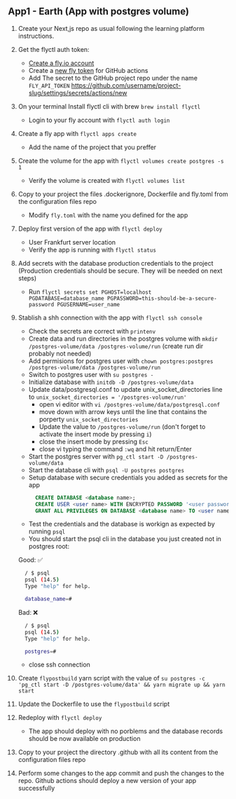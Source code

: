 ## App1 - Earth (App with postgres volume)

1. Create your Next,js repo as usual following the learning platform instructions.
2. Get the flyctl auth token:
   - [Create a fly.io account](https://fly.io/app/sign-up)
   - Create a [new fly token](https://fly.io/user/personal_access_tokens) for GitHub actions
   - Add The secret to the GitHub project repo under the name `FLY_API_TOKEN` https://github.com/username/project-slug/settings/secrets/actions/new
3. On your terminal Install flyctl cli with brew `brew install flyctl`
   - Login to your fly account with `flyctl auth login`
4. Create a fly app with `flyctl apps create`
   - Add the name of the project that you preffer
5. Create the volume for the app with `flyctl volumes create postgres -s 1`
   - Verify the volume is created with `flyctl volumes list`
6. Copy to your project the files .dockerignore, Dockerfile and fly.toml from the configuration files repo
   - Modify `fly.toml` with the name you defined for the app
7. Deploy first version of the app with `flyctl deploy`
   - User Frankfurt server location
   - Verify the app is running with `flyctl status`
8. Add secrets with the database production credentials to the project (Production credentials should be secure. They will be needed on next steps)
   - Run `flyctl secrets set PGHOST=localhost PGDATABASE=database_name PGPASSWORD=this-should-be-a-secure-password PGUSERNAME=user_name`
9. Stablish a shh connection with the app with `flyctl ssh console`

   - Check the secrets are correct with `printenv`
   - Create data and run directories in the postgres volume with `mkdir /postgres-volume/data /postgres-volume/run` (create run dir probably not needed)
   - Add permisions for postgres user with `chown postgres:postgres /postgres-volume/data /postgres-volume/run`
   - Switch to postgres user with `su postgres -`
   - Initialize database with `initdb -D /postgres-volume/data`
   - Update data/postgresql.conf to update unix_socket_directories line to `unix_socket_directories = '/postgres-volume/run'`
     - open vi editor with `vi /postgres-volume/data/postgresql.conf`
     - move down with arrow keys until the line that contains the porperty `unix_socket_directories`
     - Update the value to `/postgres-volume/run` (don't forget to activate the insert mode by pressing `i`)
     - close the insert mode by pressing `Esc`
     - close vi typing the command `:wq` and hit return/Enter
   - Start the postgres server with `pg_ctl start -D /postgres-volume/data`
   - Start the database cli with `psql -U postgres postgres`
   - Setup database with secure credentials you added as secrets for the app
     ```sql
       CREATE DATABASE <database name>;
       CREATE USER <user name> WITH ENCRYPTED PASSWORD '<user password>';
       GRANT ALL PRIVILEGES ON DATABASE <database name> TO <user name>;
     ```
   - Test the credentials and the database is workign as expected by running `psql`
   - You should start the psql cli in the database you just created not in postgres root:

   Good: ✅

   ```sh
     / $ psql
     psql (14.5)
     Type "help" for help.

     database_name=#
   ```

   Bad: ❌

   ```sh
     / $ psql
     psql (14.5)
     Type "help" for help.

     postgres=#
   ```

   - close ssh connection

10. Create `flypostbuild` yarn script with the value of `su postgres -c 'pg_ctl start -D /postgres-volume/data' && yarn migrate up && yarn start`
11. Update the Dockerfile to use the `flypostbuild` script
12. Redeploy with `flyctl deploy`

    - The app should deploy with no porblems and the database records should be now available on production

13. Copy to your project the directory .github with all its content from the configuration files repo
14. Perform some changes to the app commit and push the changes to the repo. Github actions should deploy a new version of your app successfully

